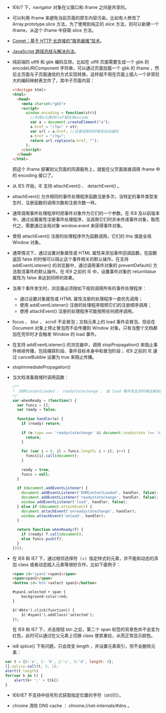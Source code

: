 * IE6/7 下，navigator 对象在父窗口和 iframe 之间是共享的。
* 可以利用 iframe 来避免当前页面的原生内容污染。比如有人修改了 Array.prototype.slice 方法，为了使用到纯正的 slice 方法，则可以新建一个 iframe，从这个 iframe 中获取 slice 方法。
* [Comet：基于 HTTP 长连接的“服务器推”技术](http://www.ibm.com/developerworks/cn/web/wa-lo-comet/)。
* [JavaScript 跨域总结与解决办法](http://www.cnblogs.com/rainman/archive/2011/02/20/1959325.html)。
* 纯前端的 utf8 和 gbk 编码互转。比如在 utf8 页面需要生成一个 gbk 的 encodeURIComponent 字符串，可以通过页面加载一个 gbk 的 iframe ，然后主页面与子页面通信的方式实现转换，这样就不用在页面上插入一个非常巨大的编码映射表文件了，其中子页面内容：

  ```html
  <!doctype html>
  <html>
    <head>
      <meta charset="gbk">
      <script>
        window.encoding = function(str){
          //利用a元素的href属性来encode
          var a = document.createElement("a");
          a.href = "/?q=" + str;
          var url = a.href; //这里读取的时候会自动编码
          a.href = "/?q=";
          return url.replace(a.href, "");
        };
      </script>
    </head>
  </html>
  ```

  把这个 iframe 部署到父页面的同源服务上，就能在父页面直接调用 iframe 中的 encoding 接口了。

* 从 IE5 开始，IE 支持 attachEvent() 、 detachEvent() 。

* attachEvent() 允许相同的事件处理程序函数注册多次，当特定的事件类型发生时，注册函数的调用次数和注册次数一样。

* 通常调用事件处理程序时把事件对象作为它们的一个参数。在 IE8 及以前版本中，通过设置属性注册事件处理程序，当调用它们时并未传递事件对象，取而代之，需要通过全局对象 window.event 来获得事件对象。

* 使用 attachEvent() 注册的处理程序作为函数调用，它们的 this 值是全局 Window 对象。

* 通常情况下，通过设置对象属性或 HTML 属性来添加事件回调函数，在函数返回 false 的时候可以阻止这个事件相关的默认操作。在支持 addEventListener() 的浏览器中，通过调用事件对象的 preventDefault() 方法取消事件的默认操作。在 IE9 之前的 IE 中，设置事件对象的 returnValue 属性为 false 来达到同样的效果。

* 当某个事件发生时，浏览器必须按如下规则调用所有的事件处理程序：

  - 通过设置对象属性或 HTML 属性注册的处理程序一直优先调用；
  - 使用 addEventListener() 注册的处理程序按照它们的注册顺序调用；
  - 使用 attachEvent() 注册的处理程序可能按照任何顺序调用。

* focus 、 blur 、 scroll 不会冒泡；文档元素上的 load 事件会冒泡，但会在 Document 对象上停止冒泡而不会传播到 Window 对象。只有当整个文档都加在完毕时才会触发 Window 的 load 事件。

* 在支持 addEventListener() 的浏览器中，调用 stopPropagation() 来阻止事件继续传播，包括捕获阶段、事件目标本身中和冒泡阶段； IE9 之前的 IE 通过 cancelBubble 设置为 true 来阻止传播。

* stopImmediatePropagation()

* 当文档准备就绪时调用函数：
  
  ```js
  /**
  *  DOMContentLoaded 、 readystatechange 、 或 load 事件发生的时候会触发回调
  */
  var whenReady = (function() {
    var funcs = [];
    var ready = false;
    
    function handler(e) {
      if (ready) return;
      
      if (e.type === 'readystatechange' && document.readystate !== 'complete') {
        return;
      }
      
      for (var i = 0, il = funcs.length; i < il; i++) {
        funcs[i].call(document);
      }
      
      ready = true;
      funcs = null;
    }
    
    if (document.addEventListener) {
      document.addEventListener('DOMContentLoaded', handler, false);
      document.addEventListener('readystatechange', handler, false);
      window.addEventListener('load', handler, false);
    } else if (document.attachEvent) {
      document.attachEvent('onreadystatechange', handler);
      window.attachEvent('onload', handler);
    }
    
    return function whenReady(f) {
      if (ready) f.call(document);
      else funcs.push(f);
    }
  })();
  ```
  
* 在 IE8 和 IE7 下，通过相邻选择符（+）指定样式的元素，并不能和动态的添加 class 或者动态插入元素等很好合作，比如下面例子：

  ```html
  <span id='span1'>span1</span>
  <span>span2</span>
  <button id='btn'>select span1</button>
  
  #span1.selected + span {
      background-color:red;
  }
  
  $('#btn').click(function() {
      $('#span1').addClass('selected');
  });
  ```
  
  在 IE8 和 IE7 下，点击按钮 btn 之后，第二个 span 标签的背景色并不会变为红色，此时可以通过在父元素上切换 class 使其重绘，从而正常显示颜色。
  
*   ie8 splice() 下有问题，只会改变 length ，并设置元素索引，但不会删除元素：
  
  ```js
  var t = {0:'a', 1: 'b', 2:'c', 3:'d', length: 4};
  [].splice.call(t, 3, 1);
  alert(t.length)
  for(var k in t) {
      alert(k+ ':' + t[k])
  }
  ```

* IE6/IE7 不支持中括号形式获取指定位置的字符（str[0]）。

* chrome 清除 DNS cache ： chrome://net-internals/#dns 。

